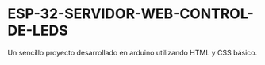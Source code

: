 # ESP-32-SERVIDOR-WEB-CONTROL-DE-LEDS
Un sencillo proyecto desarrollado en arduino utilizando HTML y CSS básico. 
